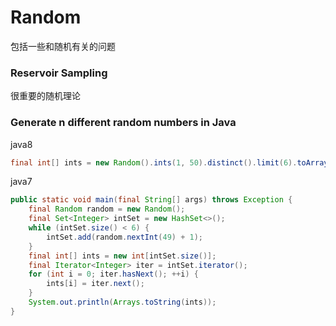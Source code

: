 # Random

包括一些和随机有关的问题

### Reservoir Sampling

很重要的随机理论

### Generate n different random numbers in Java

java8

```java
final int[] ints = new Random().ints(1, 50).distinct().limit(6).toArray();
```

java7

```java
public static void main(final String[] args) throws Exception {
    final Random random = new Random();
    final Set<Integer> intSet = new HashSet<>();
    while (intSet.size() < 6) {
        intSet.add(random.nextInt(49) + 1);
    }
    final int[] ints = new int[intSet.size()];
    final Iterator<Integer> iter = intSet.iterator();
    for (int i = 0; iter.hasNext(); ++i) {
        ints[i] = iter.next();
    }
    System.out.println(Arrays.toString(ints));
}
```



